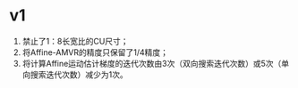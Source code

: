 # v1
1. 禁止了1：8长宽比的CU尺寸；
2. 将Affine-AMVR的精度只保留了1/4精度；
3. 将计算Affine运动估计梯度的迭代次数由3次（双向搜索迭代次数）或5次（单向搜索迭代次数）减少为1次。